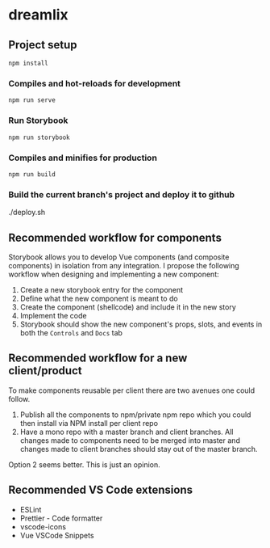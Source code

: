 # dreamlix

## Project setup
```
npm install
```

### Compiles and hot-reloads for development
```
npm run serve
```

### Run Storybook
```
npm run storybook
```

### Compiles and minifies for production
```
npm run build
```

### Build the current branch's project and deploy it to github
./deploy.sh

## Recommended workflow for components
Storybook allows you to develop Vue components (and composite components) in isolation from any integration. I propose the following workflow when designing and implementing a new component:
    
1. Create a new storybook entry for the component
2. Define what the new component is meant to do
3. Create the component (shellcode) and include it in the new story
4. Implement the code
5. Storybook should show the new component's props, slots, and events in both the `Controls` and `Docs` tab

## Recommended workflow for a new client/product
To make components reusable per client there are two avenues one could follow. 
1. Publish all the components to npm/private npm repo which you could then install via NPM install per client repo
2. Have a mono repo with a master branch and client branches. All changes made to components need to be merged into master and changes made to client branches should stay out of the master branch.

Option 2 seems better. This is just an opinion.

## Recommended VS Code extensions
- ESLint
- Prettier - Code formatter
- vscode-icons
- Vue VSCode Snippets
